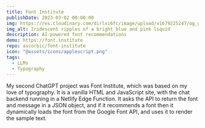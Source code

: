 ```yaml
---
title: Font Institute
publishDate: 2023-03-02 00:00:00
img: https://res.cloudinary.com/dirlxi6fc/image/upload/v1679225247/og_gklbmz.png
img_alt: Iridescent ripples of a bright blue and pink liquid
description: AI-powered font recommendations
demo: https://font.institute
repo: ascorbic/font-institute
icon: "@assets/icons/applescript.png"
tags:
  - LLMs
  - Typography
---
```


My second ChatGPT project was Font Institute, which was based on my love of
typography. It is a vanilla HTML and JavaScript site, with the chat backend
running in a Netlify Edge Function. It asks the API to return the font and
message in a JSON object, and if it recommends a font then it dynamically loads
the font from the Google Font API, and uses it to render the sample text.

